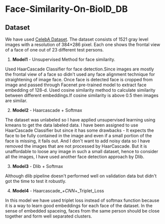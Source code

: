 # Face-Similarity-On-BioID_DB

## Dataset


We have used [CelebA Dataset](http://mmlab.ie.cuhk.edu.hk/projects/CelebA.html). The dataset consists of 1521 gray level images with a resolution of 384×286 pixel. Each one shows the frontal view of a face of one out of 23 different test persons. 

1. **Model1** - Unsupervised Method for face similarity.
	
Used HaarCascade Classifier for face detection.Since images are mostly the frontal view of a face so didn't used any face alignment technique for straightening of image face.
Once face is detected face is cropped from image and passed through Facenet pre-trained model to extract face embedding of 128-d.
Used cosine similarity method to calculate similarity between different embeddings.If cosine similarity is above 0.5 then images are similar.

2. **Model2** - Haarcascade + Softmax

The dataset was unlabeled so I have applied unsupervised learning using kmeans to get the data labeled data.
I have been assigned to use HaarCascade Classifier but since it has some drawbacks - It expects the face to be fully contained in the image and even if a small portion of the face is missing, it fails out. And I don't want to add noisy data so I have removed the images that are not processed by HaarCascade. But it is unaffordable to loose any image in such a small dataset, hence to consider all the images, I have used another face detection approach by Dlib.

3. **Model3** - Dlib + Softmax


Although dlib pipeline doesn't performed well on validation data but didn't got the time to test it robustly.

4. **Model4** - Haarcascade_+_CNN_+_Triplet_Loss

In this model we have used triplet loss instead of softmax function because it is a way to learn good embeddings for each face of the dataset. In the sense of embedded spaceing, faces from the same person should be close together and form well separated clusters. 

